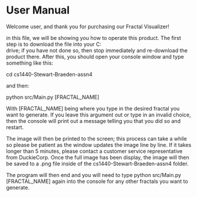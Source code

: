 # User Manual

Welcome user, and thank you for purchasing our Fractal Visualizer!

in this file, we will be showing you how to operate this product. The first step is to download the file into your C:\
drive; if you have not done so, then stop immediately and re-download the product there. After this, you should open
your console window and type something like this:

cd cs1440-Stewart-Braeden-assn4

and then:

python src/Main.py [FRACTAL_NAME]

With [FRACTAL_NAME] being where you type in the desired fractal you want to generate. If you leave this argument out or
type in an invalid choice, then the console will print out a message telling you that you did so and restart.

The image will then be printed to the screen; this process can take a while so please be patient as the window updates
the image line by line. If it takes longer than 5 minutes, please contact a customer service representative from
DuckieCorp. Once the full image has been display, the image will then be saved to a .png file inside of the
cs1440-Stewart-Braeden-assn4 folder.

The program will then end and you will need to type python src/Main.py [FRACTAL_NAME] again into the console for any
other fractals you want to generate.